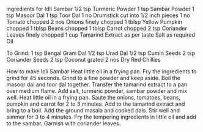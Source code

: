 ingredients for Idli Sambar
1/2 tsp Turmeric Powder
1 tsp Sambar Powder
1 tsp Masoor Dal
1 tsp Toor Dal
1 no Drumstick cut into 1/2 inch pieces
1 no Tomato chopped
2 nos Onions finely chopped
1 tblsp Yellow Pumpkin chopped
1 tblsp Beans chopped
1 tblsp Carrot chopped
2 tsp Coriander Leaves finely chopped
1 cup Tamarind Extract
as per taste Salt
as required Oil

  To Grind:
1 tsp Bengal Gram Dal
1/2 tsp Urad Dal
1/2 tsp Cumin Seeds
2 tsp Coriander Seeds
2 tsp Coconut grated
2 nos Dry Red Chillies

  How to make Idli Sambar
Heat little oil in a frying pan.
Fry the ingredients to grind for 45 seconds.
Grind to a fine powder and keep aside.
Boil the masoor dal and toor dal together.
Transfer the tamarind extract to a pan over medium flame.
Add salt, turmeric powder, sambar powder and mix well.
Heat little oil in a frying pan.
Saute the onions, tomatoes, beans, pumpkin and carrot for 2 to 3 minutes.
Add to the tamarind extract and bring to a boil.
Add the ground masala and cooked dals.
Stir well and simmer for 3 to 4 minutes.
Fry the tempering ingredients in little oil and add to the sambar.
Garnish with coriander leaves.